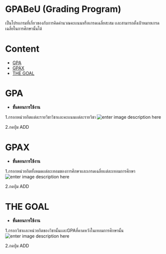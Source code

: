 # GPABeU (Grading Program)
เป็นโปรเเกรมที่เกี่ยวของกับการคิดคำนวณคะเเนนหรือเกรดเฉลี่ยสะสม เเละสามารถตั้งเป้าหมายเกรดเฉลี่ยในการศึกษานั้นได้

# Content
 - [GPA](#gpa)
 - [GPAX](#gpax)
 - [THE GOAL](#the-goal)

# GPA

 - **ขั้นตอนการใช้งาน**
 
 1.กรอกหน่วยกิตเเต่ละรายวิชาวิชาเเละคะเเนนเเต่ละรายวิชา
 ![enter image description here](https://cdn.discordapp.com/attachments/1037626127579107360/1112255584004223066/image.png)

   2.กดปุ่ม ADD


# GPAX

 

 - **ขั้นตอนการใช้งาน**
 
 1.กรอกหน่วยกิตทั้งหมดเเต่ละเทอมของการศึกษาเเละเกรดเฉลี่ยเเต่ละเทอมการศึกษา
![enter image description here](https://cdn.discordapp.com/attachments/1037626127579107360/1112256759273361558/image.png)

   2.กดปุ่ม ADD

# THE GOAL

 - **ขั้นตอนการใช้งาน**
 
 1.กรอกวิชาเเละหน่วยกิตของวิชานั้นเเละGPAที่คาดหวังในเทอมการศึกษานั้น
 ![enter image description here](https://cdn.discordapp.com/attachments/1037626127579107360/1112258222036889661/image.png)

2.กดปุ่ม ADD
